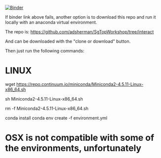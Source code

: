 [![Binder](https://mybinder.org/badge_logo.svg)](https://mybinder.org/v2/gh/adsherman/SgTopWorkshop/interact)

If binder link above fails, another option is to download this repo and run it locally with an anaconda virtual environment.

The repo is: https://github.com/adsherman/SgTopWorkshop/tree/interact

And can be downloaded with the "clone or download" button.

Then just run the following commands:

# LINUX
wget https://repo.continuum.io/miniconda/Miniconda2-4.5.11-Linux-x86_64.sh

sh Miniconda2-4.5.11-Linux-x86_64.sh

rm -f Miniconda2-4.5.11-Linux-x86_64.sh

conda install conda env create -f environment.yml

# OSX is not compatible with some of the environments, unfortunately
